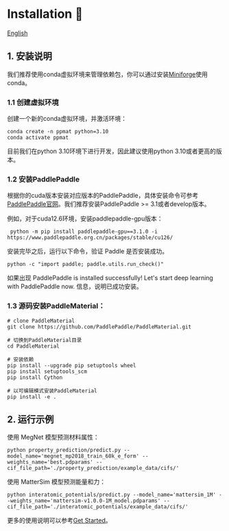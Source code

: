 
# Installation 🔧

[English](./Install.md)

## 1. 安装说明

我们推荐使用conda虚拟环境来管理依赖包，你可以通过安装[Miniforge](https://github.com/conda-forge/miniforge)使用conda。

### 1.1 创建虚拟环境
创建一个新的conda虚拟环境，并激活环境：

    conda create -n ppmat python=3.10
    conda activate ppmat

目前我们在python 3.10环境下进行开发，因此建议使用python 3.10或者更高的版本。

### 1.2 安装PaddlePaddle
根据你的cuda版本安装对应版本的PaddlePaddle，具体安装命令可参考[PaddlePaddle官网](https://www.paddlepaddle.org.cn/install/quick)。我们推荐安装PaddlePaddle >= 3.1或者develop版本。

例如，对于cuda12.6环境，安装paddlepaddle-gpu版本：

     python -m pip install paddlepaddle-gpu==3.1.0 -i https://www.paddlepaddle.org.cn/packages/stable/cu126/

安装完毕之后，运行以下命令，验证 Paddle 是否安装成功。

    python -c "import paddle; paddle.utils.run_check()"

如果出现 PaddlePaddle is installed successfully! Let's start deep learning with PaddlePaddle now. 信息，说明已成功安装。

### 1.3 源码安装PaddleMaterial：

    # clone PaddleMaterial
    git clone https://github.com/PaddlePaddle/PaddleMaterial.git

    # 切换到PaddleMaterial目录
    cd PaddleMaterial

    # 安装依赖
    pip install --upgrade pip setuptools wheel
    pip install setuptools_scm
    pip install Cython

    # 以可编辑模式安装PaddleMaterial
    pip install -e .


## 2. 运行示例

使用 MegNet 模型预测材料属性：

    python property_prediction/predict.py --model_name='megnet_mp2018_train_60k_e_form' --weights_name='best.pdparams' --cif_file_path='./property_prediction/example_data/cifs/'

使用 MatterSim 模型预测能量和力：

    python interatomic_potentials/predict.py --model_name='mattersim_1M' --weights_name='mattersim-v1.0.0-1M_model.pdparams' --cif_file_path='./interatomic_potentials/example_data/cifs/'

更多的使用说明可以参考[Get Started](./get_started.md)。
